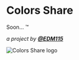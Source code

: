 # Colors Share
Soon... ™

*a project by [**@EDM115**](https://github.com/EDM115)*

![Colors Share logo](assets/ColorsShare_logo.png)
